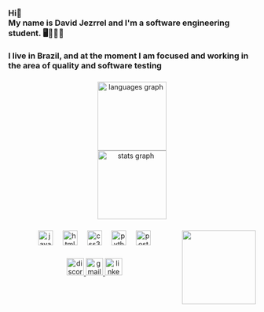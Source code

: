 <br clear="both">

<h3 align="left">Hi👋<br>My name is David Jezrrel and I'm a software engineering student. 🖥️🧑🏾‍💻<br> <br>I live in Brazil, and at the moment I am focused and working in the area of quality and software testing</h3>

###

<div align="center">
  <img src="https://github-readme-stats.vercel.app/api/top-langs?username=Djezrrel&locale=en&hide_title=false&layout=compact&card_width=320&langs_count=6&theme=swift&hide_border=true" height="140" alt="languages graph" /> <br>
  <img src="https://github-readme-stats.vercel.app/api?username=Djezrrel&hide_title=false&hide_rank=false&show_icons=true&include_all_commits=true&count_private=true&disable_animations=false&theme=moltack&locale=en&hide_border=false" height="140" alt="stats graph"  />
</div>

###

<img align="right" height="150" src="https://media1.giphy.com/media/v1.Y2lkPTc5MGI3NjExOW13Z2gzY2FrajV5NnIxZHplbnkzaWV2M3BrMTNuNWI4b21hZnExaSZlcD12MV9pbnRlcm5hbF9naWZfYnlfaWQmY3Q9Zw/gQbVzXQQbGO7C/giphy.gif"  />

###

<div align="center">
  <img src="https://cdn.jsdelivr.net/gh/devicons/devicon/icons/javascript/javascript-original.svg" height="30" alt="javascript logo"  />
  <img width="12" />
  <img src="https://cdn.jsdelivr.net/gh/devicons/devicon/icons/html5/html5-original.svg" height="30" alt="html5 logo"  />
  <img width="12" />
  <img src="https://cdn.jsdelivr.net/gh/devicons/devicon/icons/css3/css3-original.svg" height="30" alt="css3 logo"  />
  <img width="12" />
  <img src="https://cdn.jsdelivr.net/gh/devicons/devicon/icons/python/python-original.svg" height="30" alt="python logo"  />
  <img width="12" />
  <img src="https://skillicons.dev/icons?i=postman" height="30" alt="postman logo"  />
</div>

###

<div align="center">
  <a href="discordapp.com/users/627304658502680589" target="_blank">
    <img src="https://img.shields.io/static/v1?message=Discord&logo=discord&label=&color=7289DA&logoColor=white&labelColor=&style=for-the-badge" height="35" alt="discord logo"  />
  </a>
  <a href="jezrreld@gmail.com" target="_blank">
    <img src="https://img.shields.io/static/v1?message=Gmail&logo=gmail&label=&color=D14836&logoColor=white&labelColor=&style=for-the-badge" height="35" alt="gmail logo"  />
  </a>
  <a href="https://www.linkedin.com/in/david-j-66174b176/" target="_blank">
    <img src="https://img.shields.io/static/v1?message=LinkedIn&logo=linkedin&label=&color=0077B5&logoColor=white&labelColor=&style=for-the-badge" height="35" alt="linkedin logo"  />
  </a>
</div>

###
